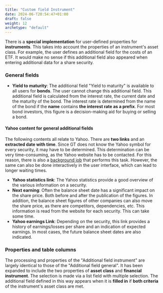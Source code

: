 ```yaml
---
title: "Custom field Instrument"
date: 2024-06-T20:54:47+01:00
draft: false
weight: 12
archetype: "default"
---
```

There is a **special implementation** for user-defined properties for **instruments**. This takes into account the properties of an instrument's asset class. For example, the user defines an additional field for the costs of an ETF. It would make no sense if this additional field also appeared when entering additional data for a share security.

### General fields
- **Yield to maturity**: The additional field "Yield to maturity" is available to all users for **bonds**. The user cannot change this additional field. This additional field is calculated from the interest rate, the current date and the maturity of the bond. The interest rate is determined from the name of the bond if the **name** contains **the interest rate as a prefix**. For most bond investors, this figure is a decision-making aid for buying or selling a bond.

#### Yahoo content for general additional fields
The following contents all relate to Yahoo. There are **two links** and an **extracted date with time**. Since GT does not know the Yahoo symbol for every security, it may have to be determined. This determination can be very time-consuming, as the Yahoo website has to be contacted. For this reason, there is also a [background job](../../../admindata/taskdatachangemonitor/taskdescription/#JOB19) that performs this task. However, the same can also be done interactively in the user interface, which can lead to longer waiting times.

- **Yahoo statistics link**: The Yahoo statistics provide a good overview of the various information on a security.
- **Next earning**: Often the balance sheet date has a significant impact on the share price. Both before and after the publication of the figures. In addition, the balance sheet figures of other companies can also move the share price, as there are competitors, dependencies, etc. This information is read from the website for each security. This can take some time.
- **Yahoo earnings Link**: Depending on the security, this link provides a history of earnings/losses per share and an indication of expected earnings. In most cases, the future balance sheet dates are also indicated.

### Properties and table columns
The processing and properties of the "Additional field instrument" are largely identical to those of the "Additional field general". It has been expanded to include the two properties of **asset class** and **financial instrument**. The selection is made via a list field with multiple selection. The additional field defined in this way appears when it is **filled in** if **both criteria** of the instrument's asset class are met.
